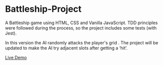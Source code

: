 # Battleship-Project

A Battleship game using HTML, CSS and Vanilla JavaScript. TDD principles were followed during the process, so the project includes some tests (with Jest).

In this version the AI randomly attacks the player's grid . The project will be updated to make the AI try adjacent slots after getting a ‘hit’.

[Live Demo](https://hlokman.github.io/Battleship-Project/)
